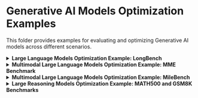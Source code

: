 # Generative AI Models Optimization Examples

This folder provides examples for evaluating and optimizing Generative AI models across different scenarios.


<details>
<summary><b>Large Language Models Optimization Example: LongBench</b></summary>

This [example](./longbench.py) demonstrates how to evaluate and optimize LLMs using the [LongBench](https://arxiv.org/pdf/2308.14508), a bilingual, multi-task benchmark designed to assess long-context understanding. LongBench includes 21 datasets across six task categories—single-document QA, multi-document QA, summarization, few-shot learning, synthetic reasoning, and code completion—in both English and Chinese.

Sparse attention speeds up the prefill stage in LLMs by attending only to the most relevant query-key blocks. Static patterns like Tri-Shape and dynamic mechanisms like XAttention reduce memory and computation without significant accuracy loss, enabling efficient handling of long prompts.

KV-Cache Token Eviction accelerates the decoding stage in LLMs by removing less important cached tokens while preserving those essential for contextual understanding, allowing efficient long-sequence inference under constrained memory.

### Run Example

```bash
python longbench.py \
    --subset samsum \
    --model meta-llama/Llama-3.2-1B-Instruct \
    --use_custom_attention \
    --prefill_impl tri-shape \
    --enable_eviction \
    --algorithm h2o \
    --granularity per_group \
    --normalize_scores \
    --intermediate_tokens 1024
```
This will automatically:

- Download the selected model and dataset
- Apply sparse attention computation during the prefill stage
- Apply token eviction during the decoding stage
- Evaluate the model and report the score

</details>

<details>
<summary><b>Multimodal Large Language Models Optimization Example: MME Benchmark</b></summary>

This [example](./mmebench.py) demonstrates how to evaluate and optimize MLLMs using the [MME benchmark](https://arxiv.org/pdf/2306.13394), which measures both perception and cognition abilities across 14 subtasks. Its concise instruction design enables fair comparison of MLLMs without the need for extensive prompt engineering.

Visual token pruning enables significant acceleration of inference in VLMs, where the number of input visual tokens is often much larger than the number of textual tokens. By pruning these tokens, we reduce first-token latency and overall FLOPs while preserving accuracy.

Sparse attention speeds up the prefill stage in LLMs and MMLLMs by attending only to the most relevant query-key blocks. Static patterns like Tri-Shape and dynamic mechanisms like XAttention reduce memory and computation without significant accuracy loss, enabling efficient handling of long prompts, high-resolution images, and multi-frame videos.

### Run Example

```bash
python mmebench.py \
    --subset artwork \
    --model Qwen/Qwen2.5-VL-3B-Instruct \
    --enable_visual_pruning \
    --num_keep_tokens 128 \
    --theta 0.5 \
    --use_custom_attention \
    --prefill_impl x-attention \
    --enable_eviction \
    --algorithm snapkv \
    --granularity per_group \
    --window_size 8
```
This will automatically:

- Download the selected model and dataset
- Apply the visual token pruning algorithm
- Apply sparse attention computation during the prefill stage
- Apply token eviction during the decoding stage
- Evaluate the model and report the score

</details>

<details>
<summary><b>Multimodal Large Language Models Optimization Example: MileBench</b></summary>

This [example](./milebench.py) demonstrates how to optimize MLLMs using an experimental visual token pruning algorithm. The example leverages [MileBench](https://arxiv.org/pdf/2404.18532), a pioneering benchmark designed to rigorously evaluate the multimodal long-context capabilities of MLLMs. MileBench encompasses diverse tasks requiring both comprehension and generation, and introduces two distinct evaluation sets— diagnostic and realistic — that systematically assess models’ capacity for long-context adaptation and effective task completion.


### Run Example

```bash
python milebench.py \
    --subset WikiVQA \
    --model Qwen/Qwen2-VL-2B-Instruct \
    --enable_visual_pruning \
    --num_keep_tokens 64 \
    --theta 0.5 \
    --use_custom_attention \
    --prefill_impl tri-shape \
    --enable_eviction \
    --algorithm snapkv \
    --granularity per_group \
    --window_size 8
```

This will automatically:

- Download the selected model and dataset
- Apply the visual token pruning algorithm
- Apply sparse attention computation during the prefill stage
- Apply token eviction during the decoding stage
- Evaluate the model and report the score

</details>

<details>
<summary><b>Large Reasoning Models Optimization Example: MATH500 and GSM8K Benchmarks</b></summary>

This [example](./math500_gsm_bench.py) demonstrates how to evaluate and optimize LRMs using the KV-Cache Token Eviction algorithm. The example leverages [MATH500](https://huggingface.co/datasets/HuggingFaceH4/MATH-500) and [GSM8K](https://huggingface.co/datasets/openai/gsm8k) datasets.
MATH500 contains a subset of 500 problems from the [MATH](https://github.com/hendrycks/math) benchmark, originally introduced in OpenAI’s Let’s Verify Step by Step paper. The subset covers six domains: algebra, geometry, intermediate algebra, number theory, precalculus, and probability.
GSM8K (Grade School Math 8K) is a dataset of 8,500 high-quality, linguistically diverse grade-school math word problems. While the problems are conceptually simple, they often require multi-step reasoning, making them challenging for state-of-the-art language models due to the high diversity of problems.


### Run Example

```bash
python math500_gsm_bench.py \
    --subset gsm \
    --model deepseek-ai/DeepSeek-R1-Distill-Qwen-1.5B \
    --enable_eviction \
    --algorithm rkv \
    --granularity per_group \
    --intermediate_tokens 1024
```
This will automatically:

- Download the selected model and dataset
- Apply token eviction during the decoding stage
- Evaluate the model and report the score

</details>
